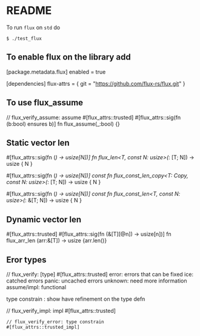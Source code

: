 # README 

To run `flux` on `std` do 

```
$ ./test_flux
```

## To enable flux on the library add 

[package.metadata.flux]
enabled = true

[dependencies]
flux-attrs = { git = "https://github.com/flux-rs/flux.git" }

## To use flux_assume
// flux_verify_assume: assume
#[flux_attrs::trusted]
#[flux_attrs::sig(fn (b:bool) ensures b)]
fn flux_assume(_:bool) {}

## Static vector len
#[flux_attrs::sig(fn (_) -> usize[N])]
fn flux_len<T, const N: usize>(_: [T; N]) -> usize {
    N
}

#[flux_attrs::sig(fn (_) -> usize[N])]
const fn flux_const_len_copy<T: Copy, const N: usize>(_: [T; N]) -> usize {
    N
}

#[flux_attrs::sig(fn (_) -> usize[N])]
const fn flux_const_len<T, const N: usize>(_: &[T; N]) -> usize {
    N
}

## Dynamic vector len
#[flux_attrs::trusted]
#[flux_attrs::sig(fn (&[T][@n]) -> usize[n])]
fn flux_arr_len<T> (arr:&[T]) -> usize {arr.len()}

## Eror types
// flux_verify: [type]
#[flux_attrs::trusted]
error: errors that can be fixed
ice: catched errors
panic: uncached errors
unknown: need more information
assume/impl: functional


type constrain : show have refinement on the type defn

// flux_verify_impl: impl
#[flux_attrs::trusted]

    // flux_verify_error: type constrain
    #[flux_attrs::trusted_impl]